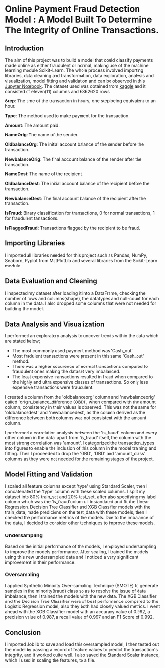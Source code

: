 # Online Payment Fraud Detection Model : A Model Built To Determine The Integrity of Online Transactions.

## Introduction
The aim of this project was to build a model that could classify payments made online as either fraudulent or normal, making use of the machine learning module Scikit-Learn. The whole process involved importing libraries, data cleaning and transformation, data exploration, analysis and visualization, model fitting and validation and can be observed in this [Jupyter Notebook](https://github.com/OluwanifemiAjayi/Fraud_Detection_Model/blob/main/Online_payments_fraud_detection.ipynb). The dataset used was obtained from [kaggle](https://www.kaggle.com/datasets/jainilcoder/online-payment-fraud-detection) and it consisted of eleven(11) columns and 6362620 rows:

**Step**: The time of the transaction in hours, one step being equivalent to an hour.

**Type**: The method used to make payment for the transaction.

**Amount**: The amount paid.

**NameOrig**: The name of the sender.

**OldbalanceOrg**: The initial account balance of the sender before the transaction.

**NewbalanceOrig**: The final account balance of the sender after the transaction.

**NameDest**: The name of the recipient.

**OldbalanceDest**: The initial account balance of the recipient before the transaction.	

**NewbalanceDest**: The final account balance of the recipient after the transaction.	

**IsFraud**: Binary classification for transactions, 0 for normal transactions, 1 for fraudulent tansactions.

**IsFlaggedFraud**: Transactions flagged by the recipient to be fraud.

## Importing Libraries
I imported all libraries needed for this project such as Pandas, NumPy, Seaborn, Pyplot from MatPlotLib and several libraries from the Scikit-Learn module.

## Data Evaluation and Cleaning
I inspected my dataset after loading it into a DataFrame, checking the number of rows and columns(shape), the datatypes and null-count for each column in the data. I also dropped some columns that were not needed for building the model.

## Data Analysis and Visualization
I performed an exploratory analysis to uncover trends within the data which are stated below;
- The most commonly used payment method  was 'Cash_out'
- Most fradulent transactions were present in this same 'Cash_out' method. 
- There was a higher occurence of normal transactions compared to fraudulent ones making the dataset very imbalanced.
- The least expensive transactions resulted in fraud when compared to the highly and ultra expensive classes of transactions. So only less expensive transactions 
  were fraudulent.

I created a column from the 'oldbalanceorg' column and 'newbalanceorig' called 'origin_balance_difference (OBD)', when compared with the amount column,  consistency in their values is observed. This was not the same for 'oldbalancedest' and 'newbalancedest', as the column derived as the difference between both columns was not consistent with the amount column.

I performed a correlation analysis between the 'is_fraud' column and every other column in the data, apart from 'is_fraud' itself, the column with the most strong correlation was 'amount'. I categorized the transaction_types into figures to enable the inclusion of this column in the model training and fitting. Then I proceeded to drop the 'OBD', 'DBD' and 'amount_class' columns as they were not needed for the remaining stages of the project.

## Model Fitting and Validation
I scaled all feature columns except 'type' using Standard Scaler, then I concatenated the 'type' column with these scaled columns. I split my dataset into 80% train_set and 20% test_set, after also specifying my label column which was the 'is_fraud'column.
I instantiated and fit the Linear Regression, Decision Tree Classifier and XGB Classifier models with the train_data, made predicions on the test_data with these models, then I checked the performance metrics of the models. Due to the imbalance of the data, I decided to consider other techniques to improve these models.
### Undersampling
Based on the initial performance of the models, I employed undersampling to improve the models performance. After scaling, I trained the models using this new undersampled data and I noticed a very significant improvement in their performance.
### Oversampling 
I applied Synthetic Minority Over-sampling Technique (SMOTE) to generate samples in the minority(fraud) class so as to resolve the issue of data imbalance, then I trained the models with the new data. The XGB Classifier and the Decision Tree Classifier were of best performance compared to the Logistic Regression model, also they both had closely valued metrics. I went ahead with the XGB Classifier model with an accuracy value of 0.992, a precision value of 0.987, a recall value of 0.997 and an F1 Score of 0.992.

## Conclusion
I imported Joblib to save and load this oversampled model, I then tested out the model by passing a record of feature values to predict the transaction's integrity, and it worked quite well. I also saved the Standard Scaler instance, which I used in scaling the features, to a file. 
